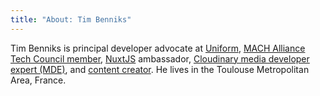 ```yaml
---
title: "About: Tim Benniks"
---
```


<le-title lines="About Tim Benniks" as="h3"  variant="simple" :uppercase="false"></le-title>

<article>
  <p>
  Tim Benniks is principal developer advocate at <a href="https://uniform.dev" rel="noopener" target="_blank">Uniform</a>, <a href="https://machalliance.org" rel="noopener" target="_blank">MACH Alliance Tech Council member</a>, <a href="https://nuxtjs.org/teams" rel="noopener" target="_blank">NuxtJS</a> ambassador, <a href="https://cloudinary.com/mde" rel="noopener" target="_blank">Cloudinary media developer expert (MDE)</a>, and <a href="https://youtube.com/timbenniks" rel="noopener" target="_blank">content creator</a>. He lives in the Toulouse Metropolitan Area, France.</p>
</article>
